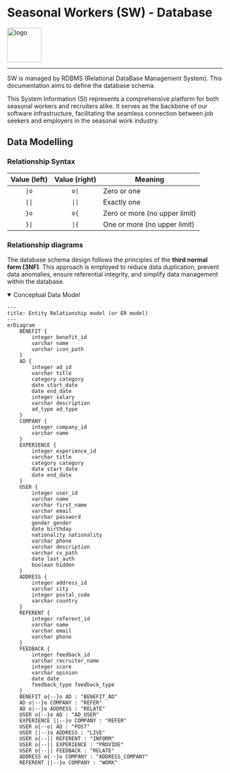# Seasonal Workers (SW) - Database

<img alt="logo" src="https://seeklogo.com/images/A/amazon-database-logo-BAA099F432-seeklogo.com.png" width=80 />

---

SW is managed by RDBMS (Relational DataBase Management System). This documentation aims to define the database schema.

This System Information (SI) represents a comprehensive platform for both seasonal workers and recruiters alike. It serves as the backbone of our software infrastructure, facilitating the seamless connection between job seekers and employers in the seasonal work industry.

## Data Modelling

### Relationship Syntax

| Value (left) | Value (right) | Meaning                       |
| :----------: | :-----------: | ----------------------------- |
|    `\|o`     |     `o\|`     | Zero or one                   |
|    `\|\|`    |    `\|\|`     | Exactly one                   |
|     `}o`     |     `o{`      | Zero or more (no upper limit) |
|    `}\|`     |     `\|{`     | One or more (no upper limit)  |

### Relationship diagrams

The database schema design follows the principles of the **third normal form (3NF)**. This approach is employed to reduce data duplication, prevent data anomalies, ensure referential integrity, and simplify data management within the database.

<details open><summary>Conceptual Data Model</summary>

```mermaid
---
title: Entity Relationship model (or ER model)
---
erDiagram
    BENEFIT {
        integer benefit_id
        varchar name
        varchar icon_path
    }
    AD {
        integer ad_id
        varchar title
        category category
        date start_date
        date end_date
        integer salary
        varchar description
        ad_type ad_type
    }
    COMPANY {
        integer company_id
        varchar name
    }
    EXPERIENCE {
        integer experience_id
        varchar title
        category category
        date start_date
        date end_date
    }
    USER {
        integer user_id
        varchar name
        varchar first_name
        varchar email
        varchar password
        gender gender
        date birthday
        nationality nationality
        varchar phone
        varchar description
        varchar cv_path
        date last_auth
        boolean hidden
    }
    ADDRESS {
        integer address_id
        varchar city
        integer postal_code
        varchar country
    }
    REFERENT {
        integer referent_id
        varchar name
        varchar email
        varchar phone
    }
    FEEDBACK {
        integer feedback_id
        varchar recruiter_name
        integer score
        varchar opinion
        date date
        feedback_type feedback_type
    }
    BENEFIT o{--}o AD : "BENEFIT_AD"
    AD o|--}o COMPANY : "REFER"
    AD o|--}o ADDRESS : "RELATE"
    USER o{--}o AD : "AD_USER"
    EXPERIENCE ||--}o COMPANY : "REFER"
    USER o{--o| AD : "POST"
    USER ||--}o ADDRESS : "LIVE"
    USER o{--|| REFERENT : "INFORM"
    USER o{--|| EXPERIENCE : "PROVIDE"
    USER o{--|| FEEDBACK : "RELATE"
    ADDRESS o{--}o COMPANY : "ADDRESS_COMPANY"
    REFERENT ||--}o COMPANY : "WORK"
```
</details>